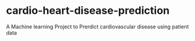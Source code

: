 # cardio-heart-disease-prediction
A Machine learning Project to Prerdict cardiovascular disease using patient data 
